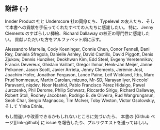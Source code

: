 ## 謝辞 {-}

Innder Product 社と Underscore 社の同僚たち、Typelevel の友人たち、そして本書への貢献を手伝ってくれたすべての人たちに感謝したい。
特に、Jenny Clements のすばらしい挿絵、Richard Dallaway の校正の専門性に感謝したい。
貢献いただいた方をアルファベット順に示す。

Alessandro Marrella,
Cody Koeninger,
Connie Chen,
Conor Fennell,
Dani Rey,
Daniela Sfregola,
Danielle Ashley,
David Castillo,
David Piggott,
Denis Zjukow,
Dennis Hunziker,
Deokhwan Kim,
Edd Steel,
Evgeny Veretennikov,
Francis Devereux,
Ghislain Vaillant,
Gregor Ihmor,
Henk-Jan Meijer,
Janne Pelkonen,
Jason Scott,
Javier Arrieta,
Jenny Clements,
Jérémie Jost,
Joachim Hofer,
Jonathon Ferguson,
Lance Paine,
Leif Wickland,
ltbs,
Marc Prud'hommeaux,
Martin Carolan,
mizuno,
Mr-SD,
Narayan Iyer,
Niccolo' Paravanti,
niqdev,
Noor Nashid,
Pablo Francisco Pérez Hidalgo,
Pawel Jurczenko,
Phil Derome,
Philip Schwarz,
Riccardo Sirigu,
Richard Dallaway,
Robert Stoll,
Rodney Jacobsen,
Rodrigo B. de Oliveira,
Rud Wangrungarun,
Seoh Char,
Sergio Magnacco,
Tim McIver,
Toby Weston,
Victor Osolovskiy,
そして Yinka Erinle。

もし間違いや改善できるかもしれないところに気づいたら、 本書の [Github ページ][link-github] に issue を報告したり、プルリクエストを送ってほしい。
